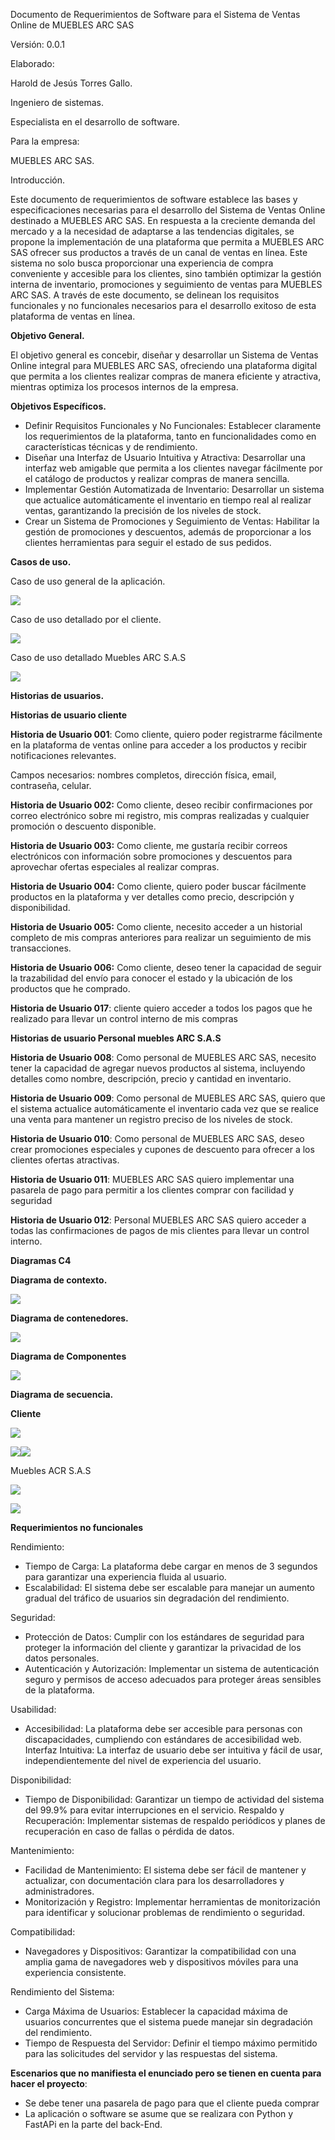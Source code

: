 ﻿




Documento de Requerimientos de Software para el Sistema de Ventas Online de MUEBLES ARC SAS









Versión: 0.0.1















Elaborado:

Harold de Jesús Torres Gallo.

Ingeniero de sistemas.

Especialista en el desarrollo de software.


Para la empresa:

MUEBLES ARC SAS.
















Introducción.



Este documento de requerimientos de software establece las bases y especificaciones necesarias para el desarrollo del Sistema de Ventas Online destinado a MUEBLES ARC SAS. En respuesta a la creciente demanda del mercado y a la necesidad de adaptarse a las tendencias digitales, se propone la implementación de una plataforma que permita a MUEBLES ARC SAS ofrecer sus productos a través de un canal de ventas en línea. Este sistema no solo busca proporcionar una experiencia de compra conveniente y accesible para los clientes, sino también optimizar la gestión interna de inventario, promociones y seguimiento de ventas para MUEBLES ARC SAS. A través de este documento, se delinean los requisitos funcionales y no funcionales necesarios para el desarrollo exitoso de esta plataforma de ventas en línea.
































**Objetivo General.**

El objetivo general es concebir, diseñar y desarrollar un Sistema de Ventas Online integral para MUEBLES ARC SAS, ofreciendo una plataforma digital que permita a los clientes realizar compras de manera eficiente y atractiva, mientras optimiza los procesos internos de la empresa.



**Objetivos Específicos.**

- Definir Requisitos Funcionales y No Funcionales: Establecer claramente los requerimientos de la plataforma, tanto en funcionalidades como en características técnicas y de rendimiento. 
- Diseñar una Interfaz de Usuario Intuitiva y Atractiva: Desarrollar una interfaz web amigable que permita a los clientes navegar fácilmente por el catálogo de productos y realizar compras de manera sencilla. 
- Implementar Gestión Automatizada de Inventario: Desarrollar un sistema que actualice automáticamente el inventario en tiempo real al realizar ventas, garantizando la precisión de los niveles de stock. 
- Crear un Sistema de Promociones y Seguimiento de Ventas: Habilitar la gestión de promociones y descuentos, además de proporcionar a los clientes herramientas para seguir el estado de sus pedidos.














**Casos de uso.**

Caso de uso general de la aplicación.

![](Aspose.Words.50fa7b4d-c6f0-4e45-9033-db40e48435d9.001.png)

Caso de uso detallado por el cliente.


![](Aspose.Words.50fa7b4d-c6f0-4e45-9033-db40e48435d9.002.png)


















Caso de uso detallado Muebles ARC  S.A.S

![](Aspose.Words.50fa7b4d-c6f0-4e45-9033-db40e48435d9.003.png)












**Historias de usuarios.**

**Historias de usuario cliente**

**Historia de Usuario 001**: Como cliente, quiero poder registrarme fácilmente en la plataforma de ventas online para acceder a los productos y recibir notificaciones relevantes. 

Campos necesarios: nombres completos, dirección física, email, contraseña, celular.

**Historia de Usuario 002:** Como cliente, deseo recibir confirmaciones por correo electrónico sobre mi registro, mis compras realizadas y cualquier promoción o descuento disponible.

**Historia de Usuario 003:** Como cliente, me gustaría recibir correos electrónicos con información sobre promociones y descuentos para aprovechar ofertas especiales al realizar compras. 

**Historia de Usuario 004:** Como cliente, quiero poder buscar fácilmente productos en la plataforma y ver detalles como precio, descripción y disponibilidad. 

**Historia de Usuario 005:** Como cliente, necesito acceder a un historial completo de mis compras anteriores para realizar un seguimiento de mis transacciones. 

**Historia de Usuario 006:**  Como cliente, deseo tener la capacidad de seguir la trazabilidad del envío para conocer el estado y la ubicación de los productos que he comprado.

**Historia de Usuario 017**: cliente  quiero acceder a todos los pagos que he realizado para llevar un control interno de mis compras

**Historias de usuario Personal muebles ARC S.A.S**

**Historia de Usuario 008**: Como personal de MUEBLES ARC SAS, necesito tener la capacidad de agregar nuevos productos al sistema, incluyendo detalles como nombre, descripción, precio y cantidad en inventario. 

**Historia de Usuario 009**: Como personal de MUEBLES ARC SAS, quiero que el sistema actualice automáticamente el inventario cada vez que se realice una venta para mantener un registro preciso de los niveles de stock. 

**Historia de Usuario 010**: Como personal de MUEBLES ARC SAS, deseo crear promociones especiales y cupones de descuento para ofrecer a los clientes ofertas atractivas. 

**Historia de Usuario 011**: MUEBLES ARC SAS quiero implementar una pasarela de pago para permitir a los clientes comprar con facilidad y seguridad

**Historia de Usuario 012**: Personal MUEBLES ARC SAS quiero acceder a todas las confirmaciones de pagos de mis clientes para llevar un control interno.









**Diagramas C4**




**Diagrama de contexto.**

![](Aspose.Words.50fa7b4d-c6f0-4e45-9033-db40e48435d9.004.png)








**Diagrama de contenedores.**





![](Aspose.Words.50fa7b4d-c6f0-4e45-9033-db40e48435d9.005.png)








**Diagrama de Componentes**



![](Aspose.Words.50fa7b4d-c6f0-4e45-9033-db40e48435d9.006.png)





**Diagrama de secuencia.**

**Cliente**

![](Aspose.Words.50fa7b4d-c6f0-4e45-9033-db40e48435d9.007.png)

![](Aspose.Words.50fa7b4d-c6f0-4e45-9033-db40e48435d9.008.png)![](Aspose.Words.50fa7b4d-c6f0-4e45-9033-db40e48435d9.009.png)


































Muebles ACR S.A.S


![](Aspose.Words.50fa7b4d-c6f0-4e45-9033-db40e48435d9.010.png)

![](Aspose.Words.50fa7b4d-c6f0-4e45-9033-db40e48435d9.011.png)



















**Requerimientos no funcionales**

Rendimiento: 

- Tiempo de Carga: La plataforma debe cargar en menos de 3 segundos para garantizar una experiencia fluida al usuario.
- Escalabilidad: El sistema debe ser escalable para manejar un aumento gradual del tráfico de usuarios sin degradación del rendimiento. 

Seguridad: 

- Protección de Datos: Cumplir con los estándares de seguridad para proteger la información del cliente y garantizar la privacidad de los datos personales.
- Autenticación y Autorización: Implementar un sistema de autenticación seguro y permisos de acceso adecuados para proteger áreas sensibles de la plataforma. 

Usabilidad:

- Accesibilidad: La plataforma debe ser accesible para personas con discapacidades, cumpliendo con estándares de accesibilidad web. Interfaz Intuitiva: La interfaz de usuario debe ser intuitiva y fácil de usar, independientemente del nivel de experiencia del usuario.

Disponibilidad: 

- Tiempo de Disponibilidad: Garantizar un tiempo de actividad del sistema del 99.9% para evitar interrupciones en el servicio. Respaldo y Recuperación: Implementar sistemas de respaldo periódicos y planes de recuperación en caso de fallas o pérdida de datos. 

Mantenimiento: 

- Facilidad de Mantenimiento: El sistema debe ser fácil de mantener y actualizar, con documentación clara para los desarrolladores y administradores. 
- Monitorización y Registro: Implementar herramientas de monitorización para identificar y solucionar problemas de rendimiento o seguridad. 

Compatibilidad: 

- Navegadores y Dispositivos: Garantizar la compatibilidad con una amplia gama de navegadores web y dispositivos móviles para una experiencia consistente. 


Rendimiento del Sistema:

- Carga Máxima de Usuarios: Establecer la capacidad máxima de usuarios concurrentes que el sistema puede manejar sin degradación del rendimiento.
- Tiempo de Respuesta del Servidor: Definir el tiempo máximo permitido para las solicitudes del servidor y las respuestas del sistema.





**Escenarios que no manifiesta el enunciado pero se tienen en cuenta para hacer el proyecto**:

- Se debe tener una pasarela de pago para que el cliente pueda comprar
- La aplicación o software se asume que se realizara con Python y FastAPi en la parte del back-End.


